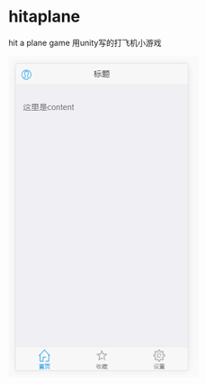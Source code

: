 # hitaplane
hit a plane game
 用unity写的打飞机小游戏
 
 ![Image text](https://raw.githubusercontent.com/hongmaju/light7Local/master/img/productShow/20170518152848.png)
